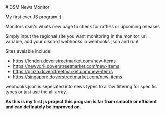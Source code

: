 <img align="right" src="https://wakatime.com/badge/github/clearclarencs/dsm_news_monitor.svg" height="10">
# DSM News Monitor

My first ever JS program :)

Monitors dsm's whats new page to check for raffles or upcoming releases

Simply input the regional site you want monitoring in the monitor_url variable, add your discord webhooks in webhooks.json and run!

Sites avalable include:
- https://london.doverstreetmarket.com/new-items
- https://newyork.doverstreetmarket.com/new-items
- https://ginza.doverstreetmarket.com/new-items
- https://singapore.doverstreetmarket.com/new-items

webhooks.json is seperated into news types to allow filtering for specific types or just use the all array.

**As this is my first js project this program is far from smooth or efficient and can definately be improved on.**
